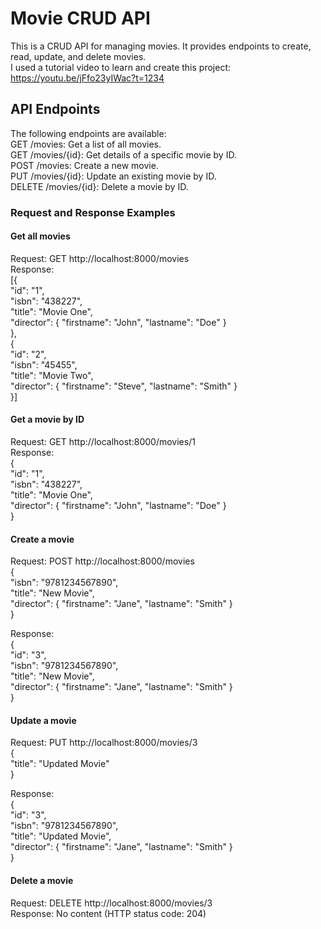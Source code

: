 # Movie CRUD API
This is a CRUD API for managing movies. It provides endpoints to create, read, update, and delete movies.  
I used a tutorial video to learn and create this project: https://youtu.be/jFfo23yIWac?t=1234  


## API Endpoints
The following endpoints are available:  
GET /movies: Get a list of all movies.  
GET /movies/{id}: Get details of a specific movie by ID.  
POST /movies: Create a new movie.  
PUT /movies/{id}: Update an existing movie by ID.  
DELETE /movies/{id}: Delete a movie by ID.  

### Request and Response Examples
#### Get all movies  
Request: GET http://localhost:8000/movies  
Response:  
[{  
    "id": "1",  
    "isbn": "438227",  
    "title": "Movie One",  
    "director": { "firstname": "John", "lastname": "Doe" }  
  },  
  {  
    "id": "2",  
    "isbn": "45455",  
    "title": "Movie Two",  
    "director": { "firstname": "Steve", "lastname": "Smith" }  
  }]  

#### Get a movie by ID  
Request: GET http://localhost:8000/movies/1  
Response:  
{  
  "id": "1",  
  "isbn": "438227",  
  "title": "Movie One",  
  "director": { "firstname": "John", "lastname": "Doe" }  
}  

#### Create a movie  
Request: POST http://localhost:8000/movies  
{  
  "isbn": "9781234567890",  
  "title": "New Movie",  
  "director": { "firstname": "Jane", "lastname": "Smith" }  
}  

Response:  
{  
  "id": "3",  
  "isbn": "9781234567890",  
  "title": "New Movie",  
  "director": { "firstname": "Jane", "lastname": "Smith" }  
}  

#### Update a movie  
Request: PUT http://localhost:8000/movies/3  
{  
  "title": "Updated Movie"  
}  

Response:  
{  
  "id": "3",  
  "isbn": "9781234567890",  
  "title": "Updated Movie",  
  "director": { "firstname": "Jane", "lastname": "Smith" }  
}  

#### Delete a movie  
Request: DELETE http://localhost:8000/movies/3  
Response: No content (HTTP status code: 204)
